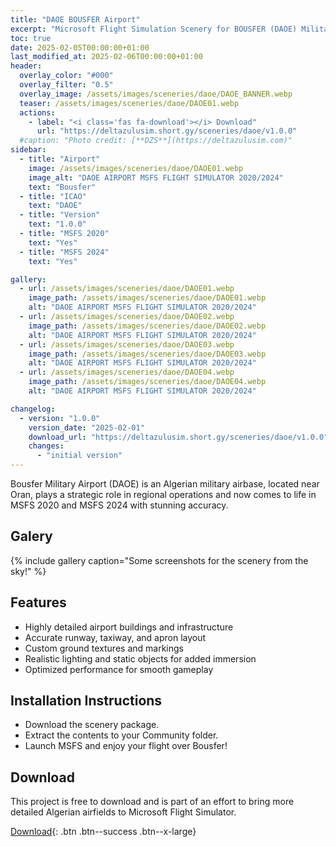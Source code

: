 ```yaml
---
title: "DAOE BOUSFER Airport"
excerpt: "Microsoft Flight Simulation Scenery for BOUSFER (DAOE) Military Airport for MSFS2020 & MSFS2024"
toc: true
date: 2025-02-05T00:00:00+01:00
last_modified_at: 2025-02-06T00:00:00+01:00
header:
  overlay_color: "#000"
  overlay_filter: "0.5"
  overlay_image: /assets/images/sceneries/daoe/DAOE_BANNER.webp
  teaser: /assets/images/sceneries/daoe/DAOE01.webp
  actions:
    - label: "<i class='fas fa-download'></i> Download"
      url: "https://deltazulusim.short.gy/sceneries/daoe/v1.0.0"
  #caption: "Photo credit: [**DZS**](https://deltazulusim.com)"
sidebar:
  - title: "Airport"
    image: /assets/images/sceneries/daoe/DAOE01.webp
    image_alt: "DAOE AIRPORT MSFS FLIGHT SIMULATOR 2020/2024"
    text: "Bousfer"
  - title: "ICAO"
    text: "DAOE"
  - title: "Version"
    text: "1.0.0"
  - title: "MSFS 2020"
    text: "Yes"
  - title: "MSFS 2024"
    text: "Yes"

gallery:
  - url: /assets/images/sceneries/daoe/DAOE01.webp
    image_path: /assets/images/sceneries/daoe/DAOE01.webp
    alt: "DAOE AIRPORT MSFS FLIGHT SIMULATOR 2020/2024"
  - url: /assets/images/sceneries/daoe/DAOE02.webp
    image_path: /assets/images/sceneries/daoe/DAOE02.webp
    alt: "DAOE AIRPORT MSFS FLIGHT SIMULATOR 2020/2024"
  - url: /assets/images/sceneries/daoe/DAOE03.webp
    image_path: /assets/images/sceneries/daoe/DAOE03.webp
    alt: "DAOE AIRPORT MSFS FLIGHT SIMULATOR 2020/2024"
  - url: /assets/images/sceneries/daoe/DAOE04.webp
    image_path: /assets/images/sceneries/daoe/DAOE04.webp
    alt: "DAOE AIRPORT MSFS FLIGHT SIMULATOR 2020/2024"

changelog:
  - version: "1.0.0"
    version_date: "2025-02-01"
    download_url: "https://deltazulusim.short.gy/sceneries/daoe/v1.0.0"
    changes:
      - "initial version"
---
```


Bousfer Military Airport (DAOE) is an Algerian military airbase, located near Oran, plays a strategic role in regional operations and now comes to life in MSFS 2020 and MSFS 2024 with stunning accuracy.

## Galery 
{% include gallery caption="Some screenshots for the scenery from the sky!" %}

## Features
- Highly detailed airport buildings and infrastructure
- Accurate runway, taxiway, and apron layout
- Custom ground textures and markings
- Realistic lighting and static objects for added immersion
- Optimized performance for smooth gameplay

## Installation Instructions
- Download the scenery package.
- Extract the contents to your Community folder.
- Launch MSFS and enjoy your flight over Bousfer!

## Download

This project is free to download and is part of an effort to bring more detailed Algerian airfields to Microsoft Flight Simulator.

[<i class='fas fa-download'></i> Download](https://deltazulusim.short.gy/sceneries/daoe/v1.0.0){: .btn .btn--success .btn--x-large}